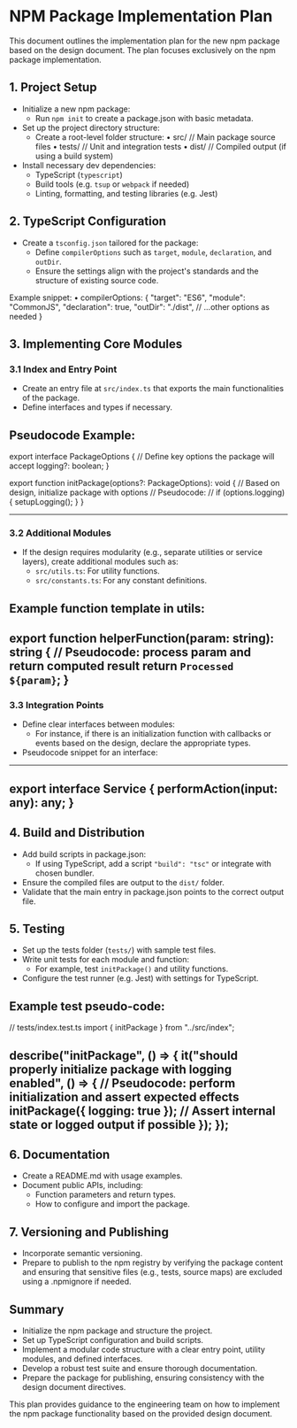 # NPM Package Implementation Plan

This document outlines the implementation plan for the new npm package based on the design document. The plan focuses exclusively on the npm package implementation.

## 1. Project Setup

- Initialize a new npm package:
  - Run `npm init` to create a package.json with basic metadata.
- Set up the project directory structure:
  - Create a root-level folder structure:
    • src/          // Main package source files
    • tests/        // Unit and integration tests
    • dist/         // Compiled output (if using a build system)
- Install necessary dev dependencies:
  - TypeScript (`typescript`)
  - Build tools (e.g. `tsup` or `webpack` if needed)
  - Linting, formatting, and testing libraries (e.g. Jest)

## 2. TypeScript Configuration

- Create a `tsconfig.json` tailored for the package:
  - Define `compilerOptions` such as `target`, `module`, `declaration`, and `outDir`.
  - Ensure the settings align with the project's standards and the structure of existing source code.

Example snippet:
• compilerOptions: {
    "target": "ES6",
    "module": "CommonJS",
    "declaration": true,
    "outDir": "./dist",
    // ...other options as needed
}

## 3. Implementing Core Modules

### 3.1 Index and Entry Point

- Create an entry file at `src/index.ts` that exports the main functionalities of the package.
- Define interfaces and types if necessary.

Pseudocode Example:
--------------------------------------------------
export interface PackageOptions {
  // Define key options the package will accept
  logging?: boolean;
}

export function initPackage(options?: PackageOptions): void {
  // Based on design, initialize package with options
  // Pseudocode:
  // if (options.logging) { setupLogging(); }
}

--------------------------------------------------

### 3.2 Additional Modules

- If the design requires modularity (e.g., separate utilities or service layers), create additional modules such as:
  - `src/utils.ts`: For utility functions.
  - `src/constants.ts`: For any constant definitions.
  
Example function template in utils:
--------------------------------------------------
export function helperFunction(param: string): string {
  // Pseudocode: process param and return computed result
  return `Processed ${param}`;
}
--------------------------------------------------

### 3.3 Integration Points

- Define clear interfaces between modules:
  - For instance, if there is an initialization function with callbacks or events based on the design, declare the appropriate types.
- Pseudocode snippet for an interface:
--------------------------------------------------
export interface Service {
  performAction(input: any): any;
}
--------------------------------------------------

## 4. Build and Distribution

- Add build scripts in package.json:
  - If using TypeScript, add a script `"build": "tsc"` or integrate with chosen bundler.
- Ensure the compiled files are output to the `dist/` folder.
- Validate that the main entry in package.json points to the correct output file.

## 5. Testing

- Set up the tests folder (`tests/`) with sample test files.
- Write unit tests for each module and function:
  - For example, test `initPackage()` and utility functions.
- Configure the test runner (e.g. Jest) with settings for TypeScript.

Example test pseudo-code:
--------------------------------------------------
// tests/index.test.ts
import { initPackage } from "../src/index";

describe("initPackage", () => {
  it("should properly initialize package with logging enabled", () => {
    // Pseudocode: perform initialization and assert expected effects
    initPackage({ logging: true });
    // Assert internal state or logged output if possible
  });
});
--------------------------------------------------

## 6. Documentation

- Create a README.md with usage examples.
- Document public APIs, including:
  - Function parameters and return types.
  - How to configure and import the package.

## 7. Versioning and Publishing

- Incorporate semantic versioning.
- Prepare to publish to the npm registry by verifying the package content and ensuring that sensitive files (e.g., tests, source maps) are excluded using a .npmignore if needed.

## Summary

- Initialize the npm package and structure the project.
- Set up TypeScript configuration and build scripts.
- Implement a modular code structure with a clear entry point, utility modules, and defined interfaces.
- Develop a robust test suite and ensure thorough documentation.
- Prepare the package for publishing, ensuring consistency with the design document directives.

This plan provides guidance to the engineering team on how to implement the npm package functionality based on the provided design document.

